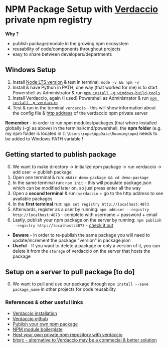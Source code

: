 # NPM Package Setup with [Verdaccio](https://verdaccio.org/docs/en/what-is-verdaccio) private npm registry

**Why ?** 
- publish package/module in the growing npm ecosystem 
- reusability of code/components throughout projects
- easy to share between developers/departments

## Windows Setup  
1. Install [Node LTS version](https://nodejs.org/en/) & test in terminal: `node -v && npm -v`
2. Install & have Python in PATH, one way (that worked for me) is to start Powershell as Administrator & run [`npm install -g windows-build-tools`](https://www.npmjs.com/package/windows-build-tools)
3. Install Verdaccio, again (I used) Powershell as Administrator & run [`npm install -g verdaccio`](https://www.npmjs.com/package/verdaccio)
4. Test & run in the terminal `verdaccio` - this will show information about the config file & [http address](http://localhost:4873) of the verdaccio npm private server 

**Remember** - in order to run npm modules/packages (that where installed globally (-g) as above) in the terminal/cmd/powershell, the **npm folder** (e.g. my npm folder is located in `C:\Users\ropo\AppData\Roaming\npm`) needs to be added to Windows PATH variable !

## Getting started to publish package
0. We want to make directory -> initialize npm package -> run verdaccio -> add user -> publish package 
1. Open one terminal & run: `mkdir demo-package && cd demo-package`
2. In the same terminal run: `npm init` - this will populate package.json which can be modified later on, so just press enter all the way
3. Open a **second terminal** & run: `verdaccio` + go to the http address to see available packages
4. In the **first terminal** run: `npm set registry http://localhost:4873`
5. Afterwards, register as a user by running: `npm adduser --registry http://localhost:4873` - complete with username + password + email
6. Lastly, publish your npm package on the server by running: `npm publish --registry http://localhost:4873` - [check it out](http://localhost:4873)

- **Beware** - in order to re-publish the same package you will need to update/increment the package "version" in package.json
- **Useful** - If you want to delete a package or only a version of it, you can delete it from the `storage` of verdaccio on the server that hosts the package

## Setup on a server to pull package [to do]
0. We want to pull and use our package through `npm install --save package_name` in other projects for code reusability

### References & other useful links
- [Verdaccio installation](https://verdaccio.org/docs/en/installation)
- [Verdaccio github](https://github.com/verdaccio/verdaccio)
- [Publish your own npm package](https://hackernoon.com/publish-your-own-npm-package-946b19df577e)
- [NPM module boilerplate](https://github.com/flexdinesh/npm-module-boilerplate)
- [Host your own private npm repository with verdaccio](https://medium.com/devopslinks/host-your-own-private-npm-repository-with-verdaccio-e8a3202b97c5)
- [bitsrc - alternative to Verdaccio may be a commecial & better solution](https://bitsrc.io/)